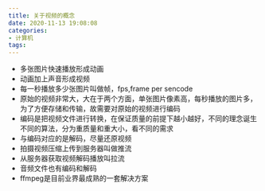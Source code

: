 ```yaml
---
title: 关于视频的概念
date: 2020-11-13 19:08:08
categories: 
- 计算机
tags:
---
```

- 多张图片快速播放形成动画
- 动画加上声音形成视频
- 每一秒播放多少张图片叫做帧，fps,frame per sencode
- 原始的视频非常大，大在于两个方面，单张图片像素高，每秒播放的图片多，为了方便存储和传输，故需要对原始的视频进行编码
- 编码是把视频文件进行转换，在保证质量的前提下越小越好，不同的理念诞生不同的算法，分为重质量和重大小，看不同的需求
- 与编码对应的是解码，尽量还原视频
- 拍摄视频压缩上传到服务器叫做推流
- 从服务器获取视频解码播放叫拉流
- 音频文件也有编码和解码
- ffmpeg是目前业界最成熟的一套解决方案
